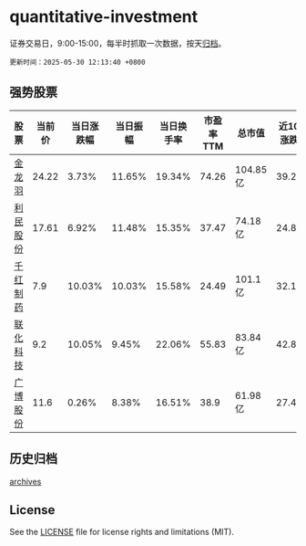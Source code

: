 # quantitative-investment

证券交易日，9:00-15:00，每半时抓取一次数据，按天[归档](archives)。

`更新时间：2025-05-30 12:13:40 +0800`

## 强势股票

|股票|当前价|当日涨跌幅|当日振幅|当日换手率|市盈率TTM|总市值|近10日涨跌幅|
|----|----|----|----|----|----|----|----|
|[金龙羽](https://xueqiu.com/S/SZ002882)|24.22|3.73%|11.65%|19.34%|74.26|104.85亿|39.28%|
|[利民股份](https://xueqiu.com/S/SZ002734)|17.61|6.92%|11.48%|15.35%|37.47|74.18亿|24.89%|
|[千红制药](https://xueqiu.com/S/SZ002550)|7.9|10.03%|10.03%|15.58%|24.49|101.1亿|32.11%|
|[联化科技](https://xueqiu.com/S/SZ002250)|9.2|10.05%|9.45%|22.06%|55.83|83.84亿|42.86%|
|[广博股份](https://xueqiu.com/S/SZ002103)|11.6|0.26%|8.38%|16.51%|38.9|61.98亿|27.47%|

## 历史归档

[archives](archives)

## License

See the [LICENSE](LICENSE) file for license rights and limitations (MIT).